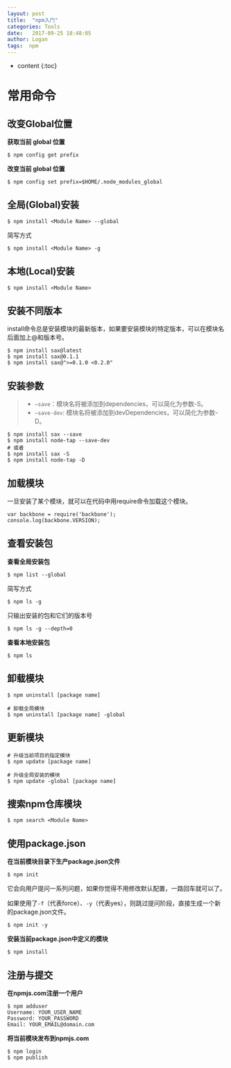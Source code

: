 ```yaml
---
layout: post
title:  "npm入门"
categories: Tools
date:   2017-09-25 18:48:05
author: Logan
tags:  npm
---
```


* content
{:toc}

# 常用命令

## 改变Global位置

**获取当前 global 位置**

`$ npm config get prefix`

**改变当前 global 位置**

`$ npm config set prefix=$HOME/.node_modules_global`

## 全局(Global)安装

`$ npm install <Module Name> --global`

简写方式

`$ npm install <Module Name> -g`

## 本地(Local)安装

`$ npm install <Module Name>`

## 安装不同版本

install命令总是安装模块的最新版本，如果要安装模块的特定版本，可以在模块名后面加上@和版本号。

```
$ npm install sax@latest
$ npm install sax@0.1.1
$ npm install sax@">=0.1.0 <0.2.0"
```

## 安装参数

> - `–save`：模块名将被添加到dependencies，可以简化为参数-S。
> - `–save-dev`: 模块名将被添加到devDependencies，可以简化为参数-D。

```
$ npm install sax --save
$ npm install node-tap --save-dev
# 或者
$ npm install sax -S
$ npm install node-tap -D
```

## 加载模块

一旦安装了某个模块，就可以在代码中用require命令加载这个模块。

```
var backbone = require('backbone');
console.log(backbone.VERSION);
```

## 查看安装包

**查看全局安装包**

`$ npm list --global`

简写方式

`$ npm ls -g`

只输出安装的包和它们的版本号

`$ npm ls -g --depth=0`

**查看本地安装包**

`$ npm ls`

## 卸载模块

```
$ npm uninstall [package name]

# 卸载全局模块
$ npm uninstall [package name] -global
```

## 更新模块

```
# 升级当前项目的指定模块
$ npm update [package name]

# 升级全局安装的模块
$ npm update -global [package name]
```

## 搜索npm仓库模块

`$ npm search <Module Name>`

## 使用package.json

**在当前模块目录下生产package.json文件**

`$ npm init`

它会向用户提问一系列问题，如果你觉得不用修改默认配置，一路回车就可以了。

如果使用了`-f`（代表force）、`-y`（代表yes），则跳过提问阶段，直接生成一个新的package.json文件。

`$ npm init -y`

**安装当前package.json中定义的模块**

`$ npm install`

## 注册与提交

**在npmjs.com注册一个用户**

```git
$ npm adduser
Username: YOUR_USER_NAME
Password: YOUR_PASSWORD
Email: YOUR_EMAIL@domain.com
```

**将当前模块发布到npmjs.com**

```git
$ npm login
$ npm publish
```